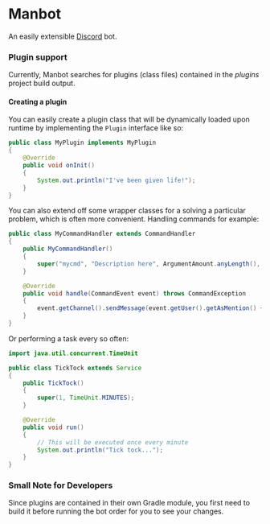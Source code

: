 # Manbot
An easily extensible [Discord](https://discordapp.com/ "Discord") bot.

### Plugin support
Currently, Manbot searches for plugins (class files) contained in the *plugins* project build output.

#### Creating a plugin
You can easily create a plugin class that will be dynamically loaded upon runtime by implementing the ```Plugin``` interface like so:
```java
public class MyPlugin implements MyPlugin
{
	@Override
	public void onInit()
	{
		System.out.println("I've been given life!");
	}
}
```
You can also extend off some wrapper classes for a solving a particular problem, which is often more convenient. Handling commands for example:
```java
public class MyCommandHandler extends CommandHandler
{
    public MyCommandHandler()
    {
        super("mycmd", "Description here", ArgumentAmount.anyLength(), UserType.LEARNER, "Usage here");
    }

    @Override
    public void handle(CommandEvent event) throws CommandException
    {
        event.getChannel().sendMessage(event.getUser().getAsMention() + " Hello world.").queue();
    }
}
```
Or performing a task every so often:
```java
import java.util.concurrent.TimeUnit

public class TickTock extends Service
{
	public TickTock()
	{
		super(1, TimeUnit.MINUTES);
	}

	@Override
	public void run()
	{
		// This will be executed once every minute
		System.out.println("Tick tock...");
	}
}
```

### Small Note for Developers
Since plugins are contained in their own Gradle module, you first need to build it before running the bot order for you to see your changes.

